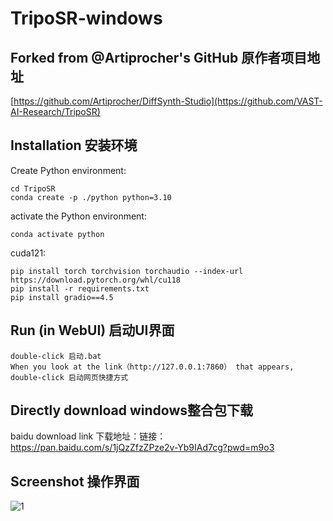 # TripoSR-windows

## Forked from @Artiprocher's GitHub 原作者项目地址

[https://github.com/Artiprocher/DiffSynth-Studio](https://github.com/VAST-AI-Research/TripoSR)

## Installation 安装环境

Create Python environment:

```
cd TripoSR
conda create -p ./python python=3.10
```

activate the Python environment:

```
conda activate python
```

cuda121:

```
pip install torch torchvision torchaudio --index-url https://download.pytorch.org/whl/cu118
pip install -r requirements.txt
pip install gradio==4.5

```


## Run (in WebUI) 启动UI界面

```
double-click 启动.bat
When you look at the link（http://127.0.0.1:7860） that appears, double-click 启动网页快捷方式
```

## Directly download windows整合包下载

baidu download link 下载地址：链接：https://pan.baidu.com/s/1jQzZfzZPze2v-Yb9IAd7cg?pwd=m9o3 



## Screenshot 操作界面

![1](https://github.com/ainewsto/TripoSR-windows/assets/113163264/98156b60-2e72-4d67-9cb6-ba3c2bff4a8d)



